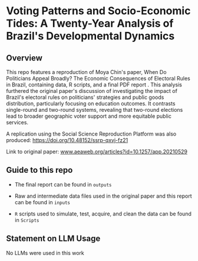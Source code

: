 # Voting Patterns and Socio-Economic Tides: A Twenty-Year Analysis of Brazil's Developmental Dynamics

## Overview
This repo features a reproduction of Moya Chin's paper, When Do Politicians Appeal Broadly? The Economic Consequences of Electoral Rules in Brazil, containing data, R scripts, and a final PDF report . This analysis furthered the original paper's discussion of investigating the impact of Brazil's electoral rules on politicians' strategies and public goods distribution, particularly focusing on education outcomes. It contrasts single-round and two-round systems, revealing that two-round elections lead to broader geographic voter support and more equitable public services.

A replication using the Social Science Reproduction Platform was also produced: https://doi.org/10.48152/ssrp-qxvj-fz21

Link to original paper: www.aeaweb.org/articles?id=10.1257/app.20210529


## Guide to this repo

-   The final report can be found in `outputs`

-   Raw and intermediate data files used in the original paper and this report can be found in `inputs`

-   `R` scripts used to simulate, test, acquire, and clean the data can be found in `Scripts`

 ## Statement on LLM Usage
 No LLMs were used in this work
